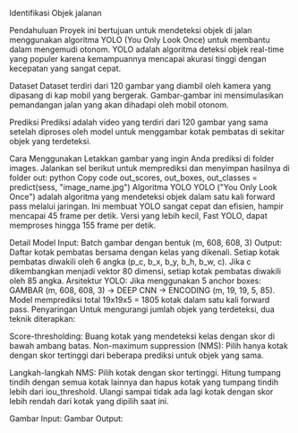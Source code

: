 Identifikasi Objek jalanan 

Pendahuluan
Proyek ini bertujuan untuk mendeteksi objek di jalan menggunakan algoritma YOLO (You Only Look Once) untuk membantu dalam mengemudi otonom. YOLO adalah algoritma deteksi objek real-time yang populer karena kemampuannya mencapai akurasi tinggi dengan kecepatan yang sangat cepat.

Dataset
Dataset terdiri dari 120 gambar yang diambil oleh kamera yang dipasang di kap mobil yang bergerak. Gambar-gambar ini mensimulasikan pemandangan jalan yang akan dihadapi oleh mobil otonom.

Prediksi
Prediksi adalah video yang terdiri dari 120 gambar yang sama setelah diproses oleh model untuk menggambar kotak pembatas di sekitar objek yang terdeteksi.

Cara Menggunakan
Letakkan gambar yang ingin Anda prediksi di folder images.
Jalankan sel berikut untuk memprediksi dan menyimpan hasilnya di folder out:
python
Copy code
out_scores, out_boxes, out_classes = predict(sess, "image_name.jpg")
Algoritma YOLO
YOLO ("You Only Look Once") adalah algoritma yang mendeteksi objek dalam satu kali forward pass melalui jaringan. Ini membuat YOLO sangat cepat dan efisien, hampir mencapai 45 frame per detik. Versi yang lebih kecil, Fast YOLO, dapat memproses hingga 155 frame per detik.

Detail Model
Input: Batch gambar dengan bentuk (m, 608, 608, 3)
Output: Daftar kotak pembatas bersama dengan kelas yang dikenali. Setiap kotak pembatas diwakili oleh 6 angka (p_c, b_x, b_y, b_h, b_w, c). Jika c dikembangkan menjadi vektor 80 dimensi, setiap kotak pembatas diwakili oleh 85 angka.
Arsitektur YOLO: Jika menggunakan 5 anchor boxes: GAMBAR (m, 608, 608, 3) -> DEEP CNN -> ENCODING (m, 19, 19, 5, 85). Model memprediksi total 19x19x5 = 1805 kotak dalam satu kali forward pass.
Penyaringan
Untuk mengurangi jumlah objek yang terdeteksi, dua teknik diterapkan:

Score-thresholding: Buang kotak yang mendeteksi kelas dengan skor di bawah ambang batas.
Non-maximum suppression (NMS): Pilih hanya kotak dengan skor tertinggi dari beberapa prediksi untuk objek yang sama.

Langkah-langkah NMS:
Pilih kotak dengan skor tertinggi.
Hitung tumpang tindih dengan semua kotak lainnya dan hapus kotak yang tumpang tindih lebih dari iou_threshold.
Ulangi sampai tidak ada lagi kotak dengan skor lebih rendah dari kotak yang dipilih saat ini.

Gambar Input:
Gambar Output:
